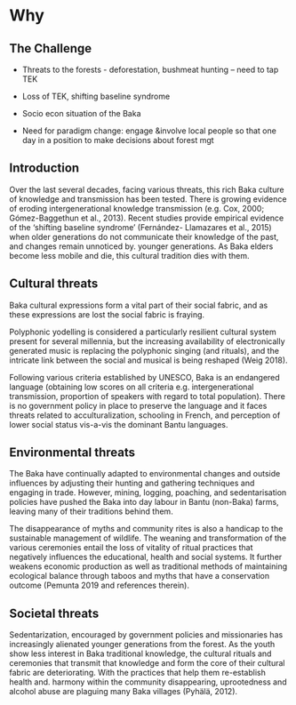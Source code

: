 # Why

## The Challenge

- Threats to the forests - deforestation, bushmeat hunting – need to tap TEK
- Loss of TEK, shifting baseline syndrome

- Socio econ situation of the Baka
- Need for paradigm change:  engage &involve local people so that one day in a position to make decisions about forest mgt

## Introduction

Over the last several decades, facing various threats, this rich Baka culture of knowledge and transmission has been tested. There is growing evidence of eroding intergenerational knowledge transmission (e.g. Cox, 2000; Gómez-Baggethun et al., 2013). Recent studies provide empirical evidence of the ‘shifting baseline syndrome’ (Fernández- Llamazares et al., 2015) when older generations do not communicate their knowledge of the past, and changes remain unnoticed by. younger generations. As Baka elders become less mobile and die, this cultural tradition dies with them.

## Cultural threats

Baka cultural expressions form a vital part of their social fabric, and as these expressions are lost the social fabric is fraying. 

Polyphonic yodelling is considered a particularly resilient cultural system present for several millennia, but the increasing availability of electronically generated music is replacing the polyphonic singing (and rituals), and the intricate link between the social and musical is being reshaped (Weig 2018).

Following various criteria established by UNESCO, Baka is an endangered language (obtaining low scores on all criteria e.g. intergenerational transmission, proportion of speakers with regard to total population). There is no government policy in place to preserve the language and it faces threats related to acculturalization, schooling in French, and perception of lower social status vis-a-vis the dominant Bantu languages.

## Environmental threats
The Baka have continually adapted to environmental changes and outside influences by adjusting their hunting and gathering techniques and engaging in trade. However, mining, logging, poaching, and sedentarisation policies have pushed the Baka into day labour in Bantu (non-Baka) farms, leaving many of their traditions behind them.

The disappearance of myths and community rites is also a handicap to the sustainable management of wildlife. The weaning and transformation of the various ceremonies entail the loss of vitality of ritual practices that negatively influences the educational, health and social systems. It further weakens economic production as well as traditional methods of maintaining ecological balance through taboos and myths that have a conservation outcome (Pemunta 2019 and references therein).

## Societal threats
Sedentarization, encouraged by government policies and missionaries has increasingly alienated younger generations from the forest. As the youth show less interest in Baka traditional knowledge, the cultural rituals and ceremonies that transmit that knowledge and form the core of their cultural fabric are deteriorating. With the practices that help them re-establish health and. harmony within the community disappearing, uprootedness and alcohol abuse are plaguing many Baka villages (Pyhälä, 2012).